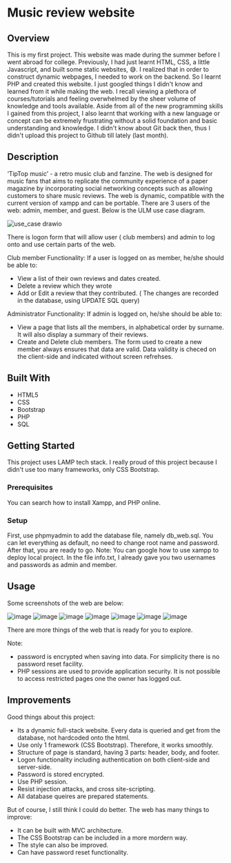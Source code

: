 # Music review website

## Overview

This is my first project. This website was made during the summer before I went abroad for college. Previously, I had just learnt HTML, CSS, a little Javascript, and built some static websites, 😅. I realized that in order to construct dynamic webpages, I needed to work on the backend. So I learnt PHP and created this website. I just googled things I didn't know and learned from it while making the web. I recall viewing a plethora of courses/tutorials and feeling overwhelmed by the sheer volume of knowledge and tools available. Aside from all of the new programming skills I gained from this project, I also learnt that working with a new language or concept can be extremely frustrating without a solid foundation and basic understanding and knowledge. I didn't know about Git back then, thus I didn't upload this project to Github till lately (last month).

## Description

‘TipTop music’ - a retro music club and fanzine. The web is designed for music fans that aims to replicate the community experience of a paper magazine by incorporating social networking concepts such as allowing customers to share music reviews. The web is dynamic, compatible with the current version of xampp and can be portable. There are 3 users of the web: admin, member, and guest. Below is the ULM use case diagram.


![use_case drawio](https://user-images.githubusercontent.com/28446653/135593095-94df1252-4a79-45ff-81db-63532571c0a1.png)


There is logon form that will allow user ( club members) and admin to log onto and use certain parts of the web. 

Club member Functionality: If a user is logged on as member, he/she should be able to:
  - View a list of their own reviews and dates created.
  - Delete a review which they wrote
  - Add or Edit a review that they contributed. ( The changes are recorded in the database, using UPDATE SQL query)
 
 Administrator Functionality: If admin is logged on, he/she should be able to:
  - View a page that lists all the members, in alphabetical order by surname. It will also display 
  a summary of their reviews.
  - Create and Delete club members. The form used to create a new member always ensures that data are valid. Data validity is checed on the client-side and indicated without screen refrehses.

## Built With
 - HTML5
 - CSS
 - Bootstrap
 - PHP
 - SQL


## Getting Started

This project uses LAMP tech stack. I really proud of this project because I didn't use too many frameworks, only CSS Bootstrap. 

### Prerequisites
You can search how to install Xampp, and PHP online. 

### Setup

First, use phpmyadmin to add the database file, namely db_web.sql. You can let everything as default, no need to change root name and password. After that, you are ready to go.
Note: You can google how to use xampp to deploy local project. In the file info.txt, I already gave you two usernames and passwords as admin and member. 


## Usage

Some screenshots of the web are below:

![image](https://user-images.githubusercontent.com/28446653/135594693-f8215745-0530-40e8-ad5e-6574cd4c9106.png)
![image](https://user-images.githubusercontent.com/28446653/135594960-4c99e43a-abd3-4c62-9bdf-6dae46d47c7a.png)
![image](https://user-images.githubusercontent.com/28446653/135595001-8272f576-d669-4254-95c8-3817393cdec6.png)
![image](https://user-images.githubusercontent.com/28446653/135595062-2d60a51a-cd63-40ba-8453-e3f26db9f256.png)
![image](https://user-images.githubusercontent.com/28446653/135595100-90345d0c-fc63-46f1-9e57-c99224bff04f.png)
![image](https://user-images.githubusercontent.com/28446653/135595144-3046914e-fad6-4ad1-a3e1-6c5f40474395.png)
![image](https://user-images.githubusercontent.com/28446653/135595259-67e86fee-b70b-4d77-9513-86290b28ff84.png)

There are more things of the web that is ready for you to explore.


Note: 
- password is encrypted when saving into data. For simplicity there is no password reset facility. 
- PHP sessions are used to provide application security. It is not possible to access restricted pages one the owner has logged out.

## Improvements

Good things about this project:
- Its a dynamic full-stack website. Every data is queried and get from the database, not hardcoded onto the html.
- Use only 1 framework (CSS Bootstrap). Therefore, it works smoothly.
- Structure of page is standard, having 3 parts: header, body, and footer. 
- Logon functionality including authentication on both client-side and server-side.
- Password is stored encrypted.
- Use PHP session.
- Resist injection attacks, and cross site-scripting.
- All database queires are prepared statements. 

But of course, I still think I could do better. The web has many things to improve:
- It can be built with MVC architecture. 
- The CSS Bootstrap can be included in a more mordern way.
- The style can also be improved. 
- Can have password reset functionality.








